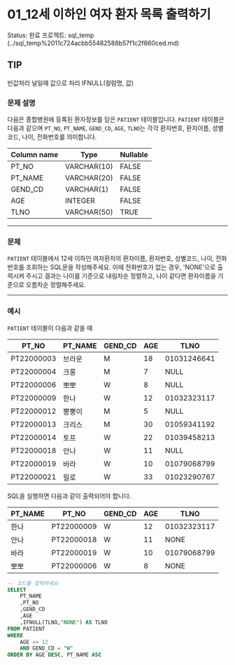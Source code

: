 # 01_12세 이하인 여자 환자 목록 출력하기

Status: 완료
프로젝트: sql_temp (../sql_temp%2011c724acbb55482588b57f1c2f660ced.md)

## TIP

빈값처리 널일때 값으로 처리 IFNULL(컬럼명, 값) 

### **문제 설명**

다음은 종합병원에 등록된 환자정보를 담은 `PATIENT` 테이블입니다. `PATIENT` 테이블은 다음과 같으며 `PT_NO`, `PT_NAME`, `GEND_CD`, `AGE`, `TLNO`는 각각 환자번호, 환자이름, 성별코드, 나이, 전화번호를 의미합니다.

| Column name | Type | Nullable |
| --- | --- | --- |
| PT_NO | VARCHAR(10) | FALSE |
| PT_NAME | VARCHAR(20) | FALSE |
| GEND_CD | VARCHAR(1) | FALSE |
| AGE | INTEGER | FALSE |
| TLNO | VARCHAR(50) | TRUE |

---

### 문제

`PATIENT` 테이블에서 12세 이하인 여자환자의 환자이름, 환자번호, 성별코드, 나이, 전화번호를 조회하는 SQL문을 작성해주세요. 이때 전화번호가 없는 경우, 'NONE'으로 출력시켜 주시고 결과는 나이를 기준으로 내림차순 정렬하고, 나이 같다면 환자이름을 기준으로 오름차순 정렬해주세요.

---

### 예시

`PATIENT` 테이블이 다음과 같을 때

| PT_NO | PT_NAME | GEND_CD | AGE | TLNO |
| --- | --- | --- | --- | --- |
| PT22000003 | 브라운 | M | 18 | 01031246641 |
| PT22000004 | 크롱 | M | 7 | NULL |
| PT22000006 | 뽀뽀 | W | 8 | NULL |
| PT22000009 | 한나 | W | 12 | 01032323117 |
| PT22000012 | 뿡뿡이 | M | 5 | NULL |
| PT22000013 | 크리스 | M | 30 | 01059341192 |
| PT22000014 | 토프 | W | 22 | 01039458213 |
| PT22000018 | 안나 | W | 11 | NULL |
| PT22000019 | 바라 | W | 10 | 01079068799 |
| PT22000021 | 릴로 | W | 33 | 01023290767 |

SQL을 실행하면 다음과 같이 출력되어야 합니다.

| PT_NAME | PT_NO | GEND_CD | AGE | TLNO |
| --- | --- | --- | --- | --- |
| 한나 | PT22000009 | W | 12 | 01032323117 |
| 안나 | PT22000018 | W | 11 | NONE |
| 바라 | PT22000019 | W | 10 | 01079068799 |
| 뽀뽀 | PT22000006 | W | 8 | NONE |

```sql
-- 코드를 입력하세요
SELECT 
    PT_NAME
    ,PT_NO
    ,GEND_CD
    ,AGE
    ,IFNULL(TLNO,"NONE") AS TLNO
FROM PATIENT
WHERE 
    AGE <= 12
    AND GEND_CD = "W"
ORDER BY AGE DESC, PT_NAME ASC
```